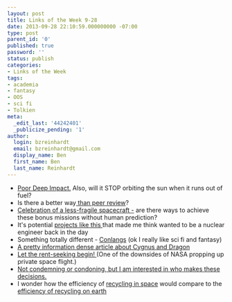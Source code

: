 ```yaml
---
layout: post
title: Links of the Week 9-28
date: 2013-09-28 22:10:59.000000000 -07:00
type: post
parent_id: '0'
published: true
password: ''
status: publish
categories:
- Links of the Week
tags:
- academia
- fantasy
- OOS
- sci fi
- Tolkien
meta:
  _edit_last: '44242401'
  _publicize_pending: '1'
author:
  login: bzreinhardt
  email: bzreinhardt@gmail.com
  display_name: Ben
  first_name: Ben
  last_name: Reinhardt
---
```

<ul>
<li><a href="http://www.csmonitor.com/Science/2013/0920/NASA-declares-its-Deep-Impact-Probe-finished" target="_blank">Poor Deep Impact.</a> Also, will it STOP orbiting the sun when it runs out of fuel?</li>
<li>Is there a better way<a href="http://www.sciencemag.org/content/341/6152/1331.full" target="_blank"> than peer review</a>?</li>
<li><a href="http://spaceref.com/exoplanets/how-engineers-modified-the-spitzer-telescope-to-probe-exoplanets.html" target="_blank">Celebration of a less-fragile spacecraft -</a> are there ways to achieve these bonus missions without human prediction?</li>
<li>It's potential <a href="http://www.nytimes.com/2013/09/25/business/energy-environment/atomic-goal-800-years-of-power-from-waste.html?nl=todaysheadlines&amp;emc=edit_th_20130925&amp;_r=0" target="_blank">projects like this </a>that made me think wanted to be a nuclear engineer back in the day</li>
<li>Something totally different - <a href="http://www.youtube.com/watch?feature=player_embedded&amp;v=a5mZ0R3h8m0" target="_blank">Conlangs</a> (ok I really like sci fi and fantasy)</li>
<li><a href="http://www.space.com/22823-dragon-cygnus-private-spacecraft-comparison.html" target="_blank">A pretty information dense article about Cygnus and Dragon</a></li>
<li><a href="http://www.spacepolitics.com/2013/09/17/the-battle-for-launch-complex-39a" target="_blank">Let the rent-seeking begin! </a>(One of the downsides of NASA propping up private space flight.)</li>
<li><a href="http://www.space.com/22944-nasa-space-technology-innovation-funding.html" target="_blank">Not condemning or condoning, but I am interested in who makes these decisions.</a></li>
<li>I wonder how the efficiency of <a href="http://www.space.com/22903-gravity-mapping-satellite-falling-from-space.html" target="_blank">recycling in space</a> would compare to the <a href="http://www.cato-unbound.org/2013/06/03/michael-c-munger/recycling-can-it-be-wrong-when-it-feels-so-right" target="_blank">efficiency of recycling on earth</a></li>
</ul>
